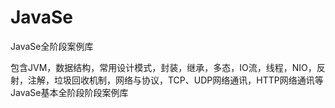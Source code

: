 # JavaSe
JavaSe全阶段案例库

包含JVM，数据结构，常用设计模式，封装，继承，多态，IO流，线程，NIO，反射，注解，垃圾回收机制，网络与协议，TCP、UDP网络通讯，HTTP网络通讯等JavaSe基本全阶段阶段案例库
